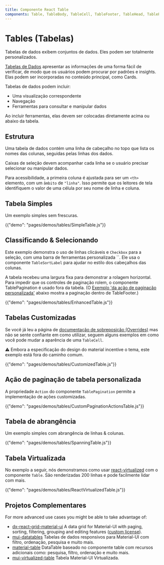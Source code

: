 ```yaml
---
title: Componente React Table
components: Table, TableBody, TableCell, TableFooter, TableHead, TablePagination, TableRow, TableSortLabel
---
```

# Tables (Tabelas)

<p class="description">Tabelas de dados exibem conjuntos de dados. Eles podem ser totalmente personalizados.</p>

[Tabelas de Dados](https://material.io/design/components/data-tables.html) apresentar as informações de uma forma fácil de verificar, de modo que os usuários podem procurar por padrões e insights. Elas podem ser incorporadas no conteúdo principal, como Cards.

Tabelas de dados podem incluir:

- Uma visualização correspondente
- Navegação
- Ferramentas para consultar e manipular dados

Ao incluir ferramentas, elas devem ser colocadas diretamente acima ou abaixo da tabela.

## Estrutura

Uma tabela de dados contém uma linha de cabeçalho no topo que lista os nomes das colunas, seguidas pelas linhas dos dados.

Caixas de seleção devem acompanhar cada linha se o usuário precisar selecionar ou manipular dados.

Para acessibilidade, a primeira coluna é ajustada para ser um `<th>` elemento, com um `âmbito` de `"linha"`. Isso permite que os leitores de tela identifiquem o valor de uma célula por seu nome de linha e coluna.

## Tabela Simples

Um exemplo simples sem frescuras.

{{"demo": "pages/demos/tables/SimpleTable.js"}}

## Classificando & Selecionando

Este exemplo demonstra o uso de linhas clicáveis e `Checkbox` para a seleção, com uma barra de ferramentas personalizada ``. Ele usa o componente `TableSortLabel` para ajudar no estilo dos cabeçalhos das colunas.

A tabela recebeu uma largura fixa para demonstrar a rolagem horizontal. Para impedir que os controles de paginação rolem, o componente TablePagination é usado fora da tabela. (O [Exemplo 'da ação de paginação personalizada'](#custom-table-pagination-action) abaixo mostra a paginação dentro de TableFooter.)

{{"demo": "pages/demos/tables/EnhancedTable.js"}}

## Tabelas Customizadas

Se você já leu a página de [documentação de sobreposição (Overrides)](/customization/overrides/) mas não se sente confiante em como utilizar, seguem alguns exemplos em como você pode mudar a aparência de uma `TableCell`.

⚠️ Embora a especificação do design do material incentive o tema, este exemplo está fora do caminho comum.

{{"demo": "pages/demos/tables/CustomizedTable.js"}}

## Ação de paginação de tabela personalizada

A propriedade `Action` do componente `TablePagination` permite a implementação de ações customizadas.

{{"demo": "pages/demos/tables/CustomPaginationActionsTable.js"}}

## Tabela de abrangência

Um exemplo simples com abrangência de linhas & colunas.

{{"demo": "pages/demos/tables/SpanningTable.js"}}

## Tabela Virtualizada

No exemplo a seguir, nós demonstramos como usar [react-virtualized](https://github.com/bvaughn/react-virtualized) com o componente `Table`. São renderizadas 200 linhas e pode facilmente lidar com mais.

{{"demo": "pages/demos/tables/ReactVirtualizedTable.js"}}

## Projetos Complementares

For more advanced use cases you might be able to take advantage of:

- [dx-react-grid-material-ui](https://devexpress.github.io/devextreme-reactive/react/grid/) A data grid for Material-UI with paging, sorting, filtering, grouping and editing features ([custom license](https://js.devexpress.com/licensing/)).
- [mui-datatables](https://github.com/gregnb/mui-datatables) Tabelas de dados responsivos para Material-UI com filtro, ordenação, pesquisa e muito mais.
- [material-table](https://github.com/mbrn/material-table) DataTable baseado no componente table com recursos adicionais como: pesquisa, filtro, ordenação e muito mais.
- [mui-virtualized-table](https://github.com/techniq/mui-virtualized-table) Tabela Material-UI Virtualizada.